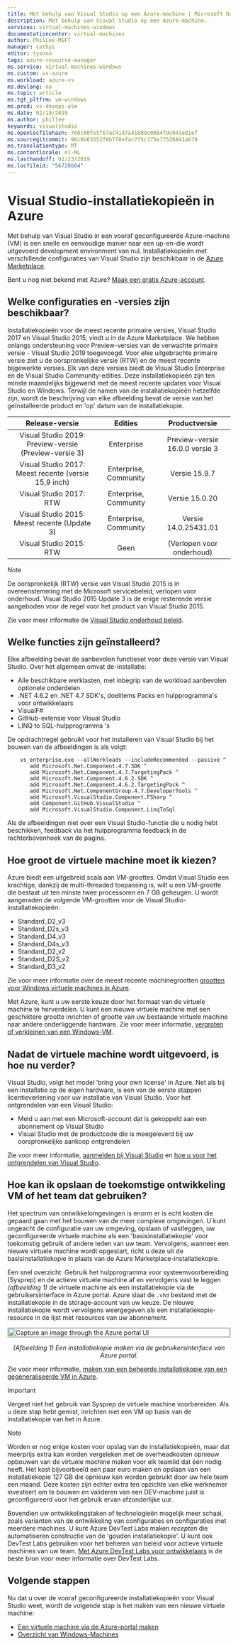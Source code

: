 ```yaml
---
title: Met behulp van Visual Studio op een Azure-machine | Microsoft Docs
description: Met behulp van Visual Studio op een Azure-machine.
services: virtual-machines-windows
documentationcenter: virtual-machines
author: PhilLee-MSFT
manager: cathys
editor: tysonn
tags: azure-resource-manager
ms.service: virtual-machines-windows
ms.custom: vs-azure
ms.workload: azure-vs
ms.devlang: na
ms.topic: article
ms.tgt_pltfrm: vm-windows
ms.prod: vs-devops-alm
ms.date: 02/19/2019
ms.author: phillee
keywords: visualstudio
ms.openlocfilehash: 760c60fe5f67ac41d7a41889c0084fdc043e81ef
ms.sourcegitcommit: 90c6b63552f6b7f8efac7f5c375e77526841a678
ms.translationtype: MT
ms.contentlocale: nl-NL
ms.lasthandoff: 02/23/2019
ms.locfileid: "56728604"
---
```

# <a name="visual-studio-images-on-azure"></a>Visual Studio-installatiekopieën in Azure
Met behulp van Visual Studio in een vooraf geconfigureerde Azure-machine (VM) is een snelle en eenvoudige manier naar een up-en-die wordt uitgevoerd development environment van nul. Installatiekopieën met verschillende configuraties van Visual Studio zijn beschikbaar in de [Azure Marketplace](https://azuremarketplace.microsoft.com/en-us/marketplace/apps?search=visual%20studio&page=1).

Bent u nog niet bekend met Azure? [Maak een gratis Azure-account](https://azure.microsoft.com/free).

## <a name="what-configurations-and-versions-are-available"></a>Welke configuraties en -versies zijn beschikbaar?
Installatiekopieën voor de meest recente primaire versies, Visual Studio 2017 en Visual Studio 2015, vindt u in de Azure Marketplace.  We hebben onlangs ondersteuning voor Preview-versies van de verwachte primaire versie - Visual Studio 2019 toegevoegd.  Voor elke uitgebrachte primaire versie ziet u de oorspronkelijke versie (RTW) en de meest recente bijgewerkte versies.  Elk van deze versies biedt de Visual Studio Enterprise en de Visual Studio Community-edities.  Deze installatiekopieën zijn ten minste maandelijks bijgewerkt met de meest recente updates voor Visual Studio en Windows.  Terwijl de namen van de installatiekopieën hetzelfde zijn, wordt de beschrijving van elke afbeelding bevat de versie van het geïnstalleerde product en 'op' datum van de installatiekopie.

| Release-versie                                              | Edities                     |     Productversie      |
|:------------------------------------------------------------:|:----------------------------:|:------------------------:|
|    Visual Studio 2019: Preview-versie (Preview-versie 3)                   |           Enterprise         | Preview-versie 16.0.0 versie 3 |
| Visual Studio 2017: Meest recente (versie 15,9 inch)                    |    Enterprise, Community     |      Versie 15.9.7      |
|         Visual Studio 2017: RTW                              |    Enterprise, Community     |      Versie 15.0.20     |
|   Visual Studio 2015: Meest recente (Update 3)                      |    Enterprise, Community     |  Versie 14.0.25431.01   |
|         Visual Studio 2015: RTW                              |             Geen             | (Verlopen voor onderhoud)  |

> [!NOTE]
> De oorspronkelijk (RTW) versie van Visual Studio 2015 is in overeenstemming met de Microsoft servicebeleid, verlopen voor onderhoud. Visual Studio 2015 Update 3 is de enige resterende versie aangeboden voor de regel voor het product van Visual Studio 2015.

Zie voor meer informatie de [Visual Studio onderhoud beleid](https://www.visualstudio.com/productinfo/vs-servicing-vs).

## <a name="what-features-are-installed"></a>Welke functies zijn geïnstalleerd?
Elke afbeelding bevat de aanbevolen functieset voor deze versie van Visual Studio. Over het algemeen omvat de-installatie:

* Alle beschikbare werklasten, met inbegrip van de workload aanbevolen optionele onderdelen
* .NET 4.6.2 en .NET 4.7 SDK's, doelitems Packs en hulpprogramma's voor ontwikkelaars
* VisualF#
* GitHub-extensie voor Visual Studio
* LINQ to SQL-hulpprogramma 's

De opdrachtregel gebruikt voor het installeren van Visual Studio bij het bouwen van de afbeeldingen is als volgt:

```
    vs_enterprise.exe --allWorkloads --includeRecommended --passive ^
       add Microsoft.Net.Component.4.7.SDK ^
       add Microsoft.Net.Component.4.7.TargetingPack ^ 
       add Microsoft.Net.Component.4.6.2.SDK ^
       add Microsoft.Net.Component.4.6.2.TargetingPack ^
       add Microsoft.Net.ComponentGroup.4.7.DeveloperTools ^
       add Microsoft.VisualStudio.Component.FSharp ^
       add Component.GitHub.VisualStudio ^
       add Microsoft.VisualStudio.Component.LinqToSql
```

Als de afbeeldingen niet over een Visual Studio-functie die u nodig hebt beschikken, feedback via het hulpprogramma feedback in de rechterbovenhoek van de pagina.

## <a name="what-size-vm-should-i-choose"></a>Hoe groot de virtuele machine moet ik kiezen?
Azure biedt een uitgebreid scala aan VM-groottes. Omdat Visual Studio een krachtige, dankzij de multi-threaded toepassing is, wilt u een VM-grootte die bestaat uit ten minste twee processoren en 7 GB geheugen. U wordt aangeraden de volgende VM-grootten voor de Visual Studio-installatiekopieën:

   * Standard_D2_v3
   * Standard_D2s_v3
   * Standard_D4_v3
   * Standard_D4s_v3
   * Standard_D2_v2
   * Standard_D2S_v2
   * Standard_D3_v2
    
Zie voor meer informatie over de meest recente machinegrootten [grootten voor Windows virtuele machines in Azure](/azure/virtual-machines/windows/sizes).

Met Azure, kunt u uw eerste keuze door het formaat van de virtuele machine te herverdelen. U kunt een nieuwe virtuele machine met een geschiktere grootte inrichten of grootte van uw bestaande virtuele machine naar andere onderliggende hardware. Zie voor meer informatie, [vergroten of verkleinen van een Windows-VM](/azure/virtual-machines/windows/resize-vm).

## <a name="after-the-vm-is-running-whats-next"></a>Nadat de virtuele machine wordt uitgevoerd, is hoe nu verder?
Visual Studio, volgt het model 'bring your own license' in Azure. Net als bij een installatie op de eigen hardware, is een van de eerste stappen licentieverlening voor uw installatie van Visual Studio. Voor het ontgrendelen van een Visual Studio:
- Meld u aan met een Microsoft-account dat is gekoppeld aan een abonnement op Visual Studio 
- Visual Studio met de productcode die is meegeleverd bij uw oorspronkelijke aankoop ontgrendelen

Zie voor meer informatie, [aanmelden bij Visual Studio](/visualstudio/ide/signing-in-to-visual-studio) en [hoe u voor het ontgrendelen van Visual Studio](/visualstudio/ide/how-to-unlock-visual-studio).

## <a name="how-do-i-save-the-development-vm-for-future-or-team-use"></a>Hoe kan ik opslaan de toekomstige ontwikkeling VM of het team dat gebruiken?

Het spectrum van ontwikkelomgevingen is enorm er is echt kosten die gepaard gaan met het bouwen van de meer complexe omgevingen. U kunt ongeacht de configuratie van uw omgeving, opslaan of vastleggen, uw geconfigureerde virtuele machine als een 'basisinstallatiekopie' voor toekomstig gebruik of andere leden van uw team. Vervolgens, wanneer een nieuwe virtuele machine wordt opgestart, richt u deze uit de basisinstallatiekopie in plaats van de Azure Marketplace-installatiekopie.

Een snel overzicht: Gebruik het hulpprogramma voor systeemvoorbereiding (Sysprep) en de actieve virtuele machine af en vervolgens vast te leggen *(afbeelding 1)* de virtuele machine als een installatiekopie via de gebruikersinterface in Azure portal. Azure slaat de `.vhd` bestand met de installatiekopie in de storage-account van uw keuze. De nieuwe installatiekopie wordt vervolgens weergegeven als een installatiekopie-resource in de lijst met resources van uw abonnement.

<img src="media/using-visual-studio-vm/capture-vm.png" alt="Capture an image through the Azure portal UI" style="border:3px solid Silver; display: block; margin: auto;"><center>*(Afbeelding 1) Een installatiekopie maken via de gebruikersinterface van Azure portal.*</center>

Zie voor meer informatie, [maken van een beheerde installatiekopie van een gegeneraliseerde VM in Azure](/azure/virtual-machines/windows/capture-image-resource).

> [!IMPORTANT]
> Vergeet niet het gebruik van Sysprep de virtuele machine voorbereiden. Als u deze stap hebt gemist, inrichten niet een VM op basis van de installatiekopie van het in Azure.

> [!NOTE]
> Worden er nog enige kosten voor opslag van de installatiekopieën, maar dat meerprijs extra kan worden vergeleken met de overheadkosten opnieuw opbouwen van de virtuele machine maken voor elk teamlid dat één nodig heeft. Het kost bijvoorbeeld een paar euro maken en opslaan van een installatiekopie 127 GB die opnieuw kan worden gebruikt door uw hele team een maand. Deze kosten zijn echter extra ten opzichte van elke werknemer investeert om te bouwen en valideren van een DEV-machine juist is geconfigureerd voor het gebruik ervan afzonderlijke uur.

Bovendien uw ontwikkelingstaken of technologieën mogelijk meer schaal, zoals varianten van de ontwikkeling van configuraties en configuraties met meerdere machines. U kunt Azure DevTest Labs maken _recepten_ die automatiseren constructie van de 'gouden installatiekopie'. U kunt ook DevTest Labs gebruiken voor het beheren van beleid voor actieve virtuele machines van uw team. [Met Azure DevTest Labs voor ontwikkelaars](/azure/devtest-lab/devtest-lab-developer-lab) is de beste bron voor meer informatie over DevTest Labs.

## <a name="next-steps"></a>Volgende stappen
Nu dat u over de vooraf geconfigureerde installatiekopieën voor Visual Studio weet, wordt de volgende stap is het maken van een nieuwe virtuele machine:

* [Een virtuele machine via de Azure-portal maken](quick-create-portal.md)
* [Overzicht van Windows-Machines](overview.md)
